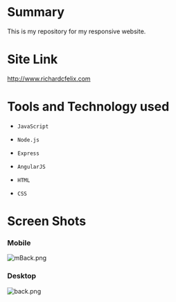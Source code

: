 # Summary #
This is my repository for my responsive website. 

# Site Link #

http://www.richardcfelix.com

# Tools and Technology used #

*     JavaScript
*     Node.js
*     Express
*     AngularJS
*     HTML
*     CSS

# Screen Shots #
### Mobile ###
![mBack.png](https://bitbucket.org/repo/AA9G7b/images/2259327261-mBack.png)

### Desktop ###
![back.png](https://bitbucket.org/repo/AA9G7b/images/3024318750-back.png)